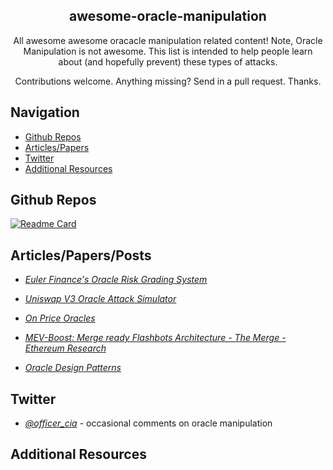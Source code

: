 <p align="center">
 <h2 align="center">awesome-oracle-manipulation</h2>
 <p align="center">All awesome awesome oracacle manipulation related content! Note, Oracle Manipulation is not awesome.  This list is intended to help people learn about (and hopefully prevent) these types of attacks.</p>
 <p align="center">Contributions welcome. Anything missing? Send in a pull request. Thanks.</p>
</p>

## Navigation
- [Github Repos](#github-repos)
- [Articles/Papers](#articlespapersposts)
- [Twitter](#twitter)
- [Additional Resources](#additional-resources)

## Github Repos

<!-- <p align="center">
    <a href="https://github.com/calvwang9/oracle-manipulation">
    <img align="center" src="https://github-readme-stats.vercel.app/api/pin/?username=calvwang9&repo=oracle-manipulation&show_owner=true" />
    </a>
</p> -->

[![Readme Card](https://github-readme-stats.vercel.app/api/pin/?username=calvwang9&repo=oracle-manipulation&show_owner=true)](https://github.com/calvwang9/oracle-manipulation)


## Articles/Papers/Posts
- *[Euler Finance's Oracle Risk Grading System](https://blog.euler.finance/eulers-oracle-risk-grading-system-93f47d68205c)* 

- *[Uniswap V3 Oracle Attack Simulator](https://blog.euler.finance/uniswap-oracle-attack-simulator-42d18adf65af)* 

- *[On Price Oracles](https://blog.euler.finance/prices-and-oracles-2da0126a138)* 

- *[MEV-Boost: Merge ready Flashbots Architecture - The Merge - Ethereum Research](https://hackmd.io/@manifold/S1jRmGIPF)*

- *[Oracle Design Patterns](https://arxiv.org/pdf/2106.09349.pdf)*



## Twitter 
- *[@officer_cia](https://twitter.com/officer_cia)* - occasional comments on oracle manipulation


## Additional Resources

